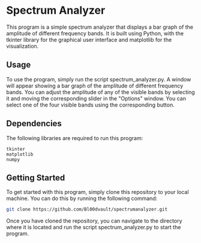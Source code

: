 # Spectrum Analyzer
This program is a simple spectrum analyzer that displays a bar graph of the amplitude of different frequency bands. It is built using Python, with the tkinter library for the graphical user interface and matplotlib for the visualization.

## Usage
To use the program, simply run the script spectrum_analyzer.py. A window will appear showing a bar graph of the amplitude of different frequency bands. You can adjust the amplitude of any of the visible bands by selecting it and moving the corresponding slider in the "Options" window. You can select one of the four visible bands using the corresponding button.

## Dependencies
The following libraries are required to run this program:

`tkinter`  
`matplotlib`  
`numpy`

## Getting Started
To get started with this program, simply clone this repository to your local machine. You can do this by running the following command:

```bash
git clone https://github.com/Bl00dvault/spectrumanalyzer.git
```
Once you have cloned the repository, you can navigate to the directory where it is located and run the script spectrum_analyzer.py to start the program.

